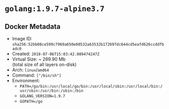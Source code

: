 # `golang:1.9.7-alpine3.7`

## Docker Metadata

- Image ID: `sha256:52bb08ce599c7969a650e60532a63532b172697dc644cd5eafd626ccddfbadc0`
- Created: `2018-07-06T15:03:42.089474247Z`
- Virtual Size: ~ 269.90 Mb  
  (total size of all layers on-disk)
- Arch: `linux`/`amd64`
- Command: `["/bin/sh"]`
- Environment:
  - `PATH=/go/bin:/usr/local/go/bin:/usr/local/sbin:/usr/local/bin:/usr/sbin:/usr/bin:/sbin:/bin`
  - `GOLANG_VERSION=1.9.7`
  - `GOPATH=/go`
